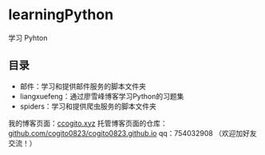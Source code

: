 # learningPython
学习 Pyhton
## 目录
- 邮件：学习和提供邮件服务的脚本文件夹
- liangxuefeng：通过廖雪峰博客学习Python的习题集
- spiders：学习和提供爬虫服务的脚本文件夹

我的博客页面：[ccogito.xyz](https:ccogito.xyz)
托管博客页面的仓库：[github.com/cogito0823/cogito0823.github.io](https://github.com/cogito0823/cogito0823.github.io)
qq：754032908 （欢迎加好友交流！）
